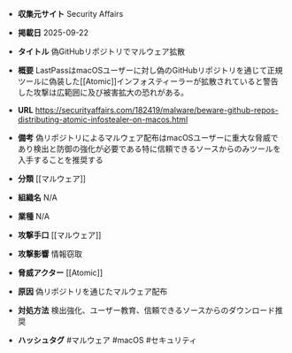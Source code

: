 - **収集元サイト**
Security Affairs

- **掲載日**
2025-09-22

- **タイトル**
偽GitHubリポジトリでマルウェア拡散

- **概要**
LastPassはmacOSユーザーに対し偽のGitHubリポジトリを通じて正規ツールに偽装した[[Atomic]]インフォスティーラーが拡散されていると警告した攻撃は広範囲に及び被害拡大の恐れがある。

- **URL**
https://securityaffairs.com/182419/malware/beware-github-repos-distributing-atomic-infostealer-on-macos.html

- **備考**
偽リポジトリによるマルウェア配布はmacOSユーザーに重大な脅威であり検出と防御の強化が必要である特に信頼できるソースからのみツールを入手することを推奨する

- **分類**
[[マルウェア]]

- **組織名**
N/A

- **業種**
N/A

- **攻撃手口**
[[マルウェア]]

- **攻撃影響**
情報窃取

- **脅威アクター**
[[Atomic]]

- **原因**
偽リポジトリを通じたマルウェア配布

- **対処方法**
検出強化、ユーザー教育、信頼できるソースからのダウンロード推奨

- **ハッシュタグ**
#マルウェア #macOS #セキュリティ
